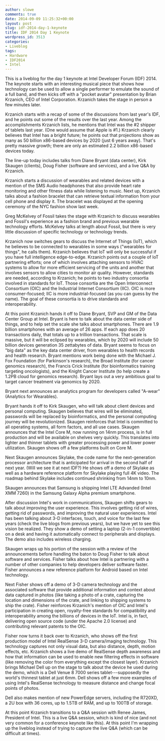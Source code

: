 ```yaml
---
author: slowe
comments: true
date: 2014-09-09 11:25:32+00:00
layout: post
slug: idf-2014-day-1-keynote
title: IDF 2014 Day 1 Keynote
wordpress_id: 3513
categories:
- Liveblog
tags:
- Hardware
- IDF2014
- Intel
---
```


This is a liveblog for the day 1 keynote at Intel Developer Forum (IDF) 2014. The keynote starts with an interesting musical piece that shows how technology can be used to allow a single performer to emulate the sound of a full band, and then kicks off with a "pocket avatar" presentation by Brian Krzanich, CEO of Intel Corporation. Krzanich takes the stage in person a few minutes later.

Krzanich starts with a recap of some of the discussions from last year's IDF, and he points out some of the results over the last year. Among the accomplishments Krzanich lists, he mentions that Intel was the #2 shipper of tablets last year. (One would assume that Apple is #1.) Krzanich clearly believes that Intel has a bright future; he points out that projections show as many as 50 billion x86-based devices by 2020 (just 6 years away). That's pretty massive growth; there are only an estimated 2.2 billion x86-based devices today.

The line-up today includes talks from Diane Bryant (data center), Kirk Skaugen (clients), Doug Fisher (software and services), and a live Q&A by Krzanich.

Krzanich starts a discussion of wearables and related devices with a mention of the SMS Audio headphones that also provide heart rate monitoring and other fitness data while listening to music. Next up, Krzanich talks about a fashion bracelet that can retrieve textual information from your cell phone and display it. The bracelet was displayed at the opening ceremony of the NYC fashion show last week.

Greg McKelvey of Fossil takes the stage with Krzanich to discuss wearables and Fossil's experience as a fashion brand and previous wearable technology efforts. McKelvey talks at length about Fossil, but there is very little discussion of specific technology or technology trends.

Krzanich now switches gears to discuss the Internet of Things (IoT), which he believes to be connected to wearables in some ways ("wearables for things", he calls them). Krzanich believes that IoT will only be successful if you have full intelligence edge-to-edge. Krzanich points out a couple of IoT partnering efforts; one of which involves attaching sensors to HVAC systems to allow for more efficient servicing of the units and another that involves sensors to allow cities to monitor air quality. However, standards are needed, according to Krzanich; he points to two industry consortia involved in standards for IoT. Those consortia are the Open Interconnect Consortium (OIC) and the Industrial Internet Consortium (IIC). OIC is more consumer-focused; IIC is more industrial-focused (as you can guess by the name). The goal of these consortia is to drive standards and interoperability.

At this point Krzanich hands it off to Diane Bryant, SVP and GM of the Data Center Group at Intel. Bryant is here to talk about the data center side of things, and to help set the scale she talks about smartphones. There are 1.9 billion smartphones with an average of 26 apps. If each app does 20 transactions daily, that totals up to a trillion transactions. That scale is massive, but it will be eclipsed by wearables, which by 2020 will include 50 billion devices generation 35 zettabytes of data. Bryant seems to focus on "big data" as the key data center driver, from wearables to health records and health research. Bryant mentions work being done with the Michael J. Fox Foundation (for Parkinson's research), the Broad Institute (for cancer genomics research), the Francis Crick Institute (for bioinformatics training targeting oncologists), and the Knight Cancer Institute (to help create a 1.2PB cloud for genomics research). Bryant lays out a very ambitious goal to target cancer treatment via genomics by 2020.

Bryant next announces an analytics program for developers called "A-wear" (Analytics for Wearables).

Bryant hands it off to Kirk Skaugen, who will talk about client devices and personal computing. Skaugen believes that wires will be eliminated, passwords will be replaced by bioinformatics, and the personal computing journey will be revolutionized. Skaugen reinforces that Intel is committed to all operating systems, all form factors, and all use cases. Skaugen announces that the Intel Core M, now running on 14nm process, is in full production and will be available on shelves very quickly. This translates into lighter and thinner tablets with greater processing power and lower power utilization. Skaugen shows off a few platforms built on Core M.

Next Skaugen announces Skylake, the code name for the next-generation processor architecture that is anticipated for arrival in the second half of next year. (Will we see it at next IDF?) He shows off a demo of Skylake as well as a hardware reference platform for Skylake playing full 4K video. The roadmap behind Skylake includes continued shrinking from 14nm to 10nm.

Skaugen announces that Samsung is shipping Intel LTE Advanded (Intel XMM 7260) in the Samsung Galaxy Alpha premium smartphone.

After discussion Intel's work in communications, Skaugen shifts gears to talk about improving the user experience. This involves getting rid of wires, getting rid of passwords, and improving the natural user experiences. Intel has been talking about 3-D interfaces, touch, and voice for the last few years (check the live blogs from previous years), but we have yet to see this vision be realized. They show a demo of setting a laptop (2-in-1 convertible) on a desk and having it automatically connect to peripherals and displays. The demo also includes wireless charging.

Skaugen wraps up his portion of the session with a review of the announcements before handling the baton to Doug Fisher to talk about software and services. Fisher talks about how Intel is partnering with a number of other companies to help developers deliver software faster. Fisher announces a new reference platform for Android based on Intel technology.

Next Fisher shows off a demo of 3-D camera technology and the associated software that provide additional information and context about data captured in photos (like taking a photo of a crate, capturing the location and dimensions of the crate, and linking to shipping systems to ship the crate). Fisher reinforces Krzanich's mention of OIC and Intel's participation in creating open, royalty-free standards for compatibility and interoperability among the billions of devices in the IoT. Intel is, in fact, delivering open source code (under the Apache 2.0 license) and contributing relevant patents to the OIC.

Fisher now turns it back over to Krzanich, who shows off the first production model of Intel RealSense 3-D camera/imaging technology. This technology captures not only visual data, but also distance, depth, motion effects, etc. Krzanich shows a live demo of RealSense depth awareness and how that information can be used to enable new filtering effects in software (like removing the color from everything except the closest layer). Krzanich brings Michael Dell up on the stage to talk about the device he used during the demo, which is a Dell Venue 8 7000 series tablet---supposedly the world's thinnest tablet at just 6mm. Dell shows off a few more examples of using Intel's RealSense technology to measure distance and change focal points of photos.

Dell also makes mention of new PowerEdge servers, including the R720XD, a 2U box with 36 cores, up to 1.5TB of RAM, and up to 100TB of storage.

At this point Krzanich transitions to a Q&A session with Renee James, President of Intel. This is a live Q&A session, which is kind of nice (and not very common for a conference keynote like this). At this point I'm wrapping up the liveblog instead of trying to capture the live Q&A (which can be difficult at times).
